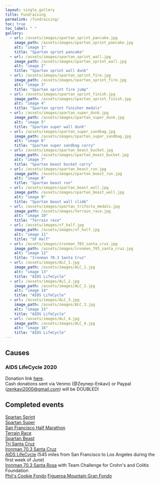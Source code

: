 ```yaml
---
layout: single_gallery
title: Fundraising
permalink: /fundraising/
toc: true
toc_label: " "
gallery:
  - url: /assets/images/spartan_sprint_pancake.jpg
    image_path: /assets/images/spartan_sprint_pancake.jpg
    alt: "image 1"
    title: "Spartan sprint pancake"
  - url: /assets/images/spartan_sprint_wall.jpg
    image_path: /assets/images/spartan_sprint_wall.jpg
    alt: "image 2"
    title: "Spartan sprint wall dunk"
  - url: /assets/images/spartan_sprint_fire.jpg
    image_path: /assets/images/spartan_sprint_fire.jpg
    alt: "image 3"
    title: "Spartan sprint fire jump"
  - url: /assets/images/spartan_sprint_finish.jpg
    image_path: /assets/images/spartan_sprint_finish.jpg
    alt: "image 4"
    title: "Spartan sprint finisher medals"
  - url: /assets/images/spartan_super_dunk.jpg
    image_path: /assets/images/spartan_super_dunk.jpg
    alt: "image 5"
    title: "Spartan super wall dunk"
  - url: /assets/images/spartan_super_sandbag.jpg
    image_path: /assets/images/spartan_super_sandbag.jpg
    alt: "image 6"
    title: "Spartan super sandbag carry"
  - url: /assets/images/spartan_beast_bucket.jpg
    image_path: /assets/images/spartan_beast_bucket.jpg
    alt: "image 7"
    title: "Spartan beast bucket carry"
  - url: /assets/images/spartan_beast_run.jpg
    image_path: /assets/images/spartan_beast_run.jpg
    alt: "image 8"
    title: "Spartan beast run"
  - url: /assets/images/spartan_beast_wall.jpg
    image_path: /assets/images/spartan_beast_wall.jpg
    alt: "image 9"
    title: "Spartan beast wall climb"
  - url: /assets/images/spartan_trifecta_medals.jpg
    image_path: /assets/images/terrain_race.jpg
    alt: "image 10"
    title: "Terrain race"
  - url: /assets/images/sf_half.jpg
    image_path: /assets/images/sf_half.jpg
    alt: "image 11"
    title: "SF Half"
  - url: /assets/images/ironman_703_santa_cruz.jpg
    image_path: /assets/images/ironman_703_santa_cruz.jpg
    alt: "image 12"
    title: "Ironman 70.3 Santa Cruz"
  - url: /assets/images/ALC_1.jpg
    image_path: /assets/images/ALC_1.jpg
    alt: "image 13"
    title: "AIDS LifeCycle"
  - url: /assets/images/ALC_2.jpg
    image_path: /assets/images/ALC_2.jpg
    alt: "image 14"
    title: "AIDS LifeCycle"
  - url: /assets/images/ALC_3.jpg
    image_path: /assets/images/ALC_3.jpg
    alt: "image 15"
    title: "AIDS LifeCycle"
  - url: /assets/images/ALC_4.jpg
    image_path: /assets/images/ALC_4.jpg
    alt: "image 16"
    title: "AIDS LifeCycle"
---
```


## Causes

### AIDS LifeCycle 2020
Donation link [here](http://www.tofighthiv.org/goto/zeynep2020).  
Cash donations sent via Venmo (@Zeynep-Enkavi) or Paypal (zenkavi2000@gmail.com) will be DOUBLED!

## Completed events

[Spartan Sprint](https://www.spartan.com/en/race/detail/3926/overview)  
[Spartan Super](https://www.spartan.com/en/race/detail/4236/overview)  
[San Francisco Half Marathon](http://www.thesfmarathon.com/)  
[Terrain Race](http://terrainrace.com/)  
[Spartan Beast](https://www.spartan.com/en/race/detail/3690/overview)  
[Tri Santa Cruz](http://www.finishlineproduction.com/events/triathlon/TriSantaCruz/TriSantaCruz.html)    
[Ironman 70.3 Santa Cruz](http://www.ironman.com/triathlon/events/americas/ironman-70.3/santa-cruz.aspx)  
[AIDS LifeCycle](https://www.aidslifecycle.org/) (545 miles from San Francisco to Los Angeles during the first week of June)  
[Ironman 70.3 Santa Rosa](http://www.ironman.com/triathlon/events/americas/ironman-70.3/santa-rosa.aspx) with Team Challenge for Crohn's and Colitis Foundation  
[Phil's Cookie Fondo](https://www.philsfondo.com/)
[Figueroa Mountain Gran Fondo](https://trainright.com/granfondo/)

